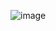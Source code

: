 ![image](https://user-images.githubusercontent.com/52594760/120879836-33b99780-c601-11eb-8860-eaa7a33fff72.png)
